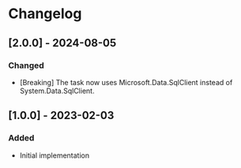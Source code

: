 # Changelog

## [2.0.0] - 2024-08-05
### Changed
- [Breaking] The task now uses Microsoft.Data.SqlClient instead of System.Data.SqlClient.

## [1.0.0] - 2023-02-03
### Added
- Initial implementation